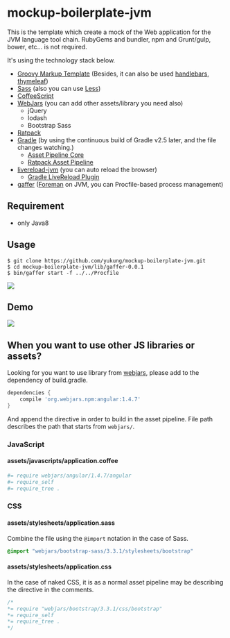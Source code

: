 mockup-boilerplate-jvm
======================

This is the template which create a mock of the Web application for the JVM language tool chain. RubyGems and bundler, npm and Grunt/gulp, bower, etc... is not required.

It's using the technology stack below.

* [Groovy Markup Template](http://www.groovy-lang.org/templating.html) (Besides, it can also be used [handlebars](https://github.com/jknack/handlebars.java), [thymeleaf](http://www.thymeleaf.org/))
* [Sass](http://sass-lang.com/) (also you can use [Less](http://less-ja.studiomohawk.com/))
* [CoffeeScript](http://coffeescript.org/)
* [WebJars](http://www.webjars.org/) (you can add other assets/library you need also)
    * jQuery
    * lodash
    * Bootstrap Sass
* [Ratpack](http://ratpack.io/)
* [Gradle](https://gradle.org/) (by using the continuous build of Gradle v2.5 later, and the file changes watching.)
    * [Asset Pipeline Core](https://github.com/bertramdev/asset-pipeline-core/)
    * [Ratpack Asset Pipeline](https://github.com/bertramdev/ratpack-asset-pipeline)
* [livereload-jvm](https://github.com/davidB/livereload-jvm) (you can auto reload the browser)
    * [ Gradle LiveReload Plugin](https://github.com/aalmiray/livereload-gradle-plugin)
* [gaffer](https://github.com/jingweno/gaffer) ([Foreman](https://github.com/ddollar/foreman) on JVM, you can Procfile-based process management)

Requirement
-----------

* only Java8

Usage
-----

```shell-session
$ git clone https://github.com/yukung/mockup-boilerplate-jvm.git
$ cd mockup-boilerplate-jvm/lib/gaffer-0.0.1
$ bin/gaffer start -f ../../Procfile
```

![](https://gist.githubusercontent.com/yukung/c46fe24515fa5bc0e210/raw/d3f3b68d85de0f1f33e5b36c7396b3d78c6ebd7a/console.gif)

Demo
----

![](https://gist.githubusercontent.com/yukung/c46fe24515fa5bc0e210/raw/330c6b4d8743021a0f68710223b6e98064b63c62/livereload.gif)

When you want to use other JS libraries or assets?
-----------

Looking for you want to use library from [webjars](http://www.webjars.org/), please add to the dependency of build.gradle.

```gradle
dependencies {
    compile 'org.webjars.npm:angular:1.4.7'
}
```

And append the directive in order to build in the asset pipeline. File path describes the path that starts from `webjars/`.

### JavaScript

#### assets/javascripts/application.coffee

```coffeescript
#= require webjars/angular/1.4.7/angular
#= require_self
#= require_tree .
```

### CSS

#### assets/stylesheets/application.sass

Combine the file using the `@import` notation in the case of Sass.

```sass
@import "webjars/bootstrap-sass/3.3.1/stylesheets/bootstrap"
```

#### assets/stylesheets/application.css

In the case of naked CSS, it is as a normal asset pipeline may be describing the directive in the comments.

```css
/*
*= require "webjars/bootstrap/3.3.1/css/bootstrap"
*= require_self
*= require_tree .
*/
```
